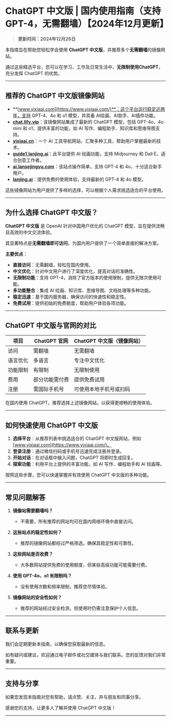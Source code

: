# ChatGPT 中文版 | 国内使用指南（支持GPT-4，无需翻墙）【2024年12月更新】

> **更新时间：2024年12月26日**

本指南旨在帮助您轻松学会使用 **ChatGPT 中文版**，并推荐多个**无需翻墙**的镜像网站。

通过这些精选平台，您可以在学习、工作及日常生活中，**无限制使用ChatGPT**，充分发挥 ChatGPT 的优势。

---

## 推荐的 ChatGPT 中文版镜像网站

- **[www.yixiaai.com](https://www.yixiaai.com/)**：这个平台运行稳定近两年，支持 GPT-4、4o 和 o1 模型，并具备 AI绘画、AI助手、AI插件功能。
- **[chat.lify.vip](https://chat.lify.vip/)**：该镜像网站集成了最新的 ChatGPT 模型，包括 GPT-4o、4o mini 和 o1，提供丰富的功能，如 AI 写作、编程助手、知识库和思维导图支持。
- **[yixiaai.cn](https://yixiaai.cn/)**：一个 AI 工具导航网站，汇聚多种工具，帮助用户掌握最新的技术。
- **[guide1.lanjing.ai](https://guide1.lanjing.ai/)**：此平台提供 AI 绘画功能，支持 Midjourney 和 Dall·E，适合创意工作者。
- **[ai.lansejingyu.com](https://ai.lansejingyu.com/)**：该站点操作简单，支持 GPT-4 和 4o，十分适合新手用户。
- **[lanjing.ai](https://lanjing.ai/)**：提供免费的使用体验，支持最新的 GPT-4 和 4o 模型。

这些镜像网站为用户提供了多样的选择，可以根据个人需求挑选适合的平台使用。

---

## 为什么选择 ChatGPT 中文版？

**ChatGPT 中文版** 是 OpenAI 针对中国用户优化的 ChatGPT 模型，旨在提供流畅且高效的中文交流体验。

其显著特点是**无需翻墙即可访问**，为国内用户提供了一个简单直接的解决方案。

**主要优点**：

- **直接访问**：无需翻墙，轻松在国内使用。
- **中文优化**：针对中文用户进行了深度优化，提高对话的准确性。
- **无限制功能**：支持 GPT-4，消除了官方版本的使用限制，提供无限次使用可能。
- **多功能整合**：集成 AI 绘画、知识库、思维导图、文档处理等多种功能。
- **稳定迅速**：基于国内服务器，确保访问的快速性和稳定性。
- **免费试用**：提供初始的免费额度，帮助用户体验各项功能。

---

## ChatGPT 中文版与官网的对比

| 项目 | ChatGPT 官网 | ChatGPT 中文版（镜像网站） |
|------|--------------|----------------------------|
| 访问 | 需翻墙 | 无需翻墙 |
| 语言优化 | 多语言 | 专注中文优化 |
| 功能限制 | 有限制 | 无限制使用 |
| 费用 | 部分功能需付费 | 提供免费试用 |
| 注册 | 需国际手机号 | 可使用本地手机号或扫码 |

在国内使用 ChatGPT，推荐选择上述镜像网站，以获得更顺畅的使用体验。

---

## 如何快速使用 ChatGPT 中文版

1. **选择平台**：从推荐列表中挑选适合的 ChatGPT 中文版网站，例如 [www.yixiaai.com](https://www.yixiaai.com/)。
2. **登录注册**：通过微信扫码或手机号迅速完成注册并登录。
3. **开始对话**：在对话框中输入问题，ChatGPT 将即时生成回复。
4. **探索功能**：利用平台上提供的丰富功能，如 AI 写作、编程助手和 AI 绘画等。

按照这些步骤，您可以快速掌握并有效使用 ChatGPT 中文版的多种功能。

---

## 常见问题解答

1. **镜像站需要翻墙吗？**
   - 不需要，所有推荐的网站均可在国内网络环境中直接访问。

2. **这些站点的稳定性如何？**
   - 推荐的镜像网站都经过严格筛选，确保其稳定性和可靠性。

3. **这些网站是否收费？**
   - 大多数网站提供免费的使用额度，但某些高级功能可能需要付费。

4. **使用 GPT-4o、o1 有限制吗？**
   - 没有使用次数和频率限制，推荐您尽情体验。

5. **镜像网站的安全性如何？**
   - 推荐的网站经过安全检测，但使用时仍需注意保护个人信息。

---

## 联系与更新

我们会定期更新本指南，以确保您获取最新的信息。

如有疑问或建议，欢迎通过电子邮件或社交媒体与我们联系。您的反馈对我们非常重要。

---

## 支持与分享

如果您发现本指南对您有帮助，请点赞、关注，并与朋友和同事分享。

感谢您的支持，让更多人了解并使用 ChatGPT 中文版！

---
